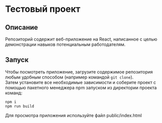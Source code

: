 # Тестовый проект

## Описание

Репозиторий содержит веб-приложение на React, написанное с целью демонстрации навыков потенциальным работодателям.

## Запуск

Чтобы посмотреть приложение, загрузите содержимое репозитория любым удобным способом (например командой `git clone`).  
Затем установите все необходимые зависимости и соберите проект с помощью пакетного менеджера npm запуском из директории проекта команд:

```
npm i
npm run build
```

Для просмотра приложения используйте файл public/index.html
